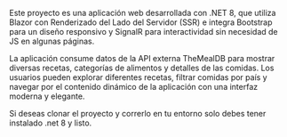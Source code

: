 Este proyecto es una aplicación web desarrollada con .NET 8, que utiliza Blazor con Renderizado del Lado del Servidor (SSR) e integra Bootstrap 
para un diseño responsivo y SignalR para interactividad sin necesidad de JS en algunas páginas. 

La aplicación consume datos de la API externa TheMealDB para mostrar diversas recetas, categorías de alimentos y detalles de las comidas. 
Los usuarios pueden explorar diferentes recetas, filtrar comidas por país y navegar por el contenido dinámico de la aplicación con una interfaz moderna 
y elegante.

Si deseas clonar el proyecto y correrlo en tu entorno solo debes tener instalado .net 8 y listo.
